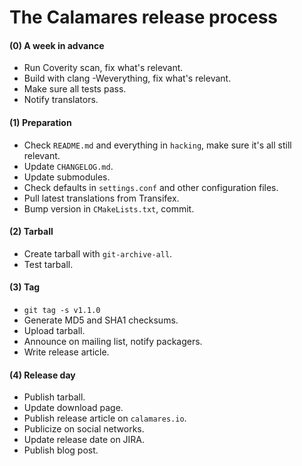 The Calamares release process
=============================

#### (0) A week in advance
* Run Coverity scan, fix what's relevant.
* Build with clang -Weverything, fix what's relevant.
* Make sure all tests pass.
* Notify translators.

#### (1) Preparation
* Check `README.md` and everything in `hacking`, make sure it's all still relevant.
* Update `CHANGELOG.md`.
* Update submodules.
* Check defaults in `settings.conf` and other configuration files.
* Pull latest translations from Transifex.
* Bump version in `CMakeLists.txt`, commit.

#### (2) Tarball
* Create tarball with `git-archive-all`.
* Test tarball.

#### (3) Tag
* `git tag -s v1.1.0`
* Generate MD5 and SHA1 checksums.
* Upload tarball.
* Announce on mailing list, notify packagers.
* Write release article.

#### (4) Release day
* Publish tarball.
* Update download page.
* Publish release article on `calamares.io`.
* Publicize on social networks.
* Update release date on JIRA.
* Publish blog post.
